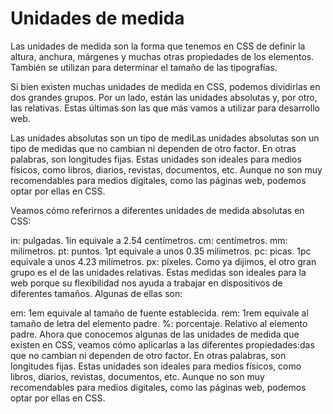 # Unidades de medida

Las unidades de medida son la forma que tenemos en CSS de definir la altura, anchura, márgenes y muchas otras propiedades de los elementos. También se utilizan para determinar el tamaño de las tipografías.

Si bien existen muchas unidades de medida en CSS, podemos dividirlas en dos grandes grupos. Por un lado, están las unidades absolutas y, por otro, las relativas. Estas últimas son las que más vamos a utilizar para desarrollo web.


Las unidades absolutas son un tipo de mediLas unidades absolutas son un tipo de medidas que no cambian ni dependen de otro factor. En otras palabras, son longitudes fijas. Estas unidades son ideales para medios físicos, como libros, diarios, revistas, documentos, etc. Aunque no son muy recomendables para medios digitales, como las páginas web, podemos optar por ellas en CSS.

Veamos cómo referirnos a diferentes unidades de medida absolutas en CSS:

in: pulgadas. 1in equivale a 2.54 centímetros.
cm: centímetros.
mm: milímetros.
pt: puntos. 1pt equivale a unos 0.35 milímetros.
pc: picas. 1pc equivale a unos 4.23 milímetros.
px: píxeles.
Como ya dijimos, el otro gran grupo es el de las unidades relativas. Estas medidas son ideales para la web porque su flexibilidad nos ayuda a trabajar en dispositivos de diferentes tamaños. Algunas de ellas son:

em: 1em equivale al tamaño de fuente establecida.
rem: 1rem equivale al tamaño de letra del elemento padre.
%: porcentaje. Relativo al elemento padre.
Ahora que conocemos algunas de las unidades de medida que existen en CSS, veamos cómo aplicarlas a las diferentes propiedades:das que no cambian ni dependen de otro factor. En otras palabras, son longitudes fijas. Estas unidades son ideales para medios físicos, como libros, diarios, revistas, documentos, etc. Aunque no son muy recomendables para medios digitales, como las páginas web, podemos optar por ellas en CSS.

